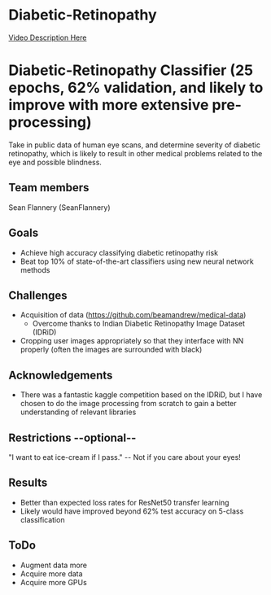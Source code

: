# Diabetic-Retinopathy
[Video Description Here](https://www.youtube.com/watch?v=mDEfWfvOvLQ)

# Diabetic-Retinopathy Classifier (25 epochs, 62% validation, and likely to improve with more extensive pre-processing)
Take in public data of human eye scans, and determine severity of diabetic retinopathy, which is likely to result in other medical problems related to the eye and possible blindness.
## Team members
Sean Flannery (SeanFlannery)
## Goals
- Achieve high accuracy classifying diabetic retinopathy risk
- Beat top 10% of state-of-the-art classifiers using new neural network methods
## Challenges
- Acquisition of data (https://github.com/beamandrew/medical-data)
  - Overcome thanks to Indian Diabetic Retinopathy Image Dataset (IDRiD)
- Cropping user images appropriately so that they interface with NN properly (often the images are surrounded with black)
## Acknowledgements
- There was a fantastic kaggle competition based on the IDRiD, but I have chosen to do the image processing from scratch to gain a better understanding of relevant libraries
## Restrictions --optional--
"I want to eat ice-cream if I pass." -- Not if you care about your eyes!

## Results
- Better than expected loss rates for ResNet50 transfer learning
- Likely would have improved beyond 62% test accuracy on 5-class classification

## ToDo
- Augment data more
- Acquire more data
- Acquire more GPUs

